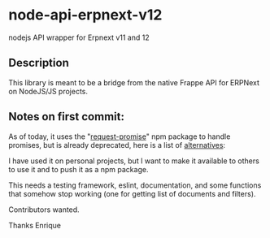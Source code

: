 # node-api-erpnext-v12
nodejs API wrapper for Erpnext v11 and 12


## Description

This library is meant to be a bridge from the native Frappe API for ERPNext on NodeJS/JS projects. 

## Notes on first commit:


As of today, it uses the "[request-promise](https://github.com/request/request-promise-native)" npm package to handle promises, but is already deprecated, here is a list of [alternatives](https://github.com/request/request/issues/3143): 


I have used it on personal projects, but I want to make it available to others to use it and to push it as a npm package.

This needs a testing framework, eslint, documentation, and some functions that somehow stop working (one for getting list of documents and filters).

Contributors wanted.


Thanks
Enrique
